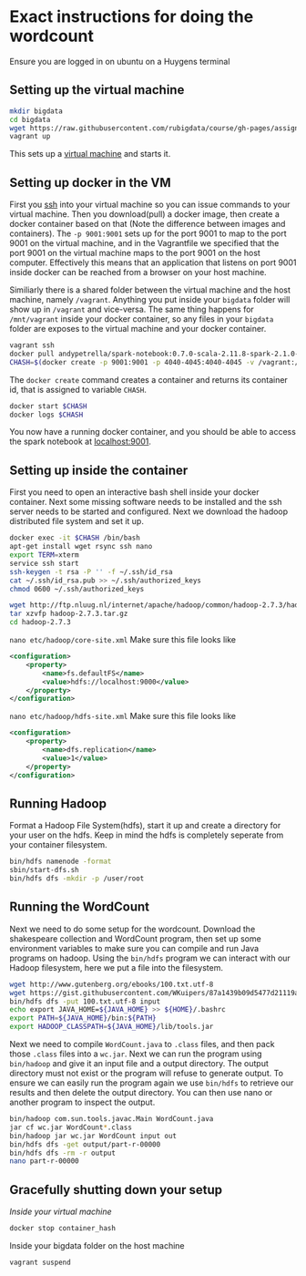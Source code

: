 # Exact instructions for doing the wordcount
Ensure you are logged in on ubuntu on a Huygens terminal
## Setting up the virtual machine
```Bash
mkdir bigdata
cd bigdata
wget https://raw.githubusercontent.com/rubigdata/course/gh-pages/assignments/Vagrantfile
vagrant up
```
This sets up a [virtual machine](https://en.wikipedia.org/wiki/Virtual_machine) and starts it.

## Setting up docker in the VM
First you [ssh](https://en.wikipedia.org/wiki/Secure_Shell) into your virtual machine so you can issue commands to your virtual machine.
Then you download(pull) a docker image, then create a docker container based on that (Note the difference between images and containers).
The `-p 9001:9001` sets up for the port 9001 to map to the port 9001 on the virtual machine, and in the Vagrantfile we specified that the port 9001 on the virtual machine maps to the port 9001 on the host computer.
Effectively this means that an application that listens on port 9001 inside docker can be reached from a browser on your host machine.

Similiarly there is a shared folder between the virtual machine and the host machine, namely `/vagrant`.
Anything you put inside your `bigdata` folder will show up in `/vagrant` and vice-versa.
The same thing happens for `/mnt/vagrant` inside your docker container, so any files in your `bigdata` folder are exposes to the virtual machine and your docker container.
```Bash
vagrant ssh
docker pull andypetrella/spark-notebook:0.7.0-scala-2.11.8-spark-2.1.0-hadoop-2.7.3-with-hive
CHASH=$(docker create -p 9001:9001 -p 4040-4045:4040-4045 -v /vagrant:/mnt/bigdata andypetrella/spark-notebook:0.7.0-scala-2.11.8-spark-2.1.0-hadoop-2.7.3-with-hive)
```
The `docker create` command creates a container and returns its container id, that is assigned to variable `CHASH`.
```Bash
docker start $CHASH
docker logs $CHASH
```
You now have a running docker container, and you should be able to access the spark notebook at [localhost:9001](http://localhost:9001).

## Setting up inside the container
First you need to open an interactive bash shell inside your docker container.
Next some missing software needs to be installed and the ssh server needs to be
started and configured.
Next we download the hadoop distributed file system and set it up.
```Bash
docker exec -it $CHASH /bin/bash
apt-get install wget rsync ssh nano
export TERM=xterm
service ssh start
ssh-keygen -t rsa -P '' -f ~/.ssh/id_rsa
cat ~/.ssh/id_rsa.pub >> ~/.ssh/authorized_keys
chmod 0600 ~/.ssh/authorized_keys

wget http://ftp.nluug.nl/internet/apache/hadoop/common/hadoop-2.7.3/hadoop-2.7.3.tar.gz
tar xzvfp hadoop-2.7.3.tar.gz
cd hadoop-2.7.3
```
`nano etc/hadoop/core-site.xml`
Make sure this file looks like
```XML
<configuration>
    <property>
        <name>fs.defaultFS</name>
        <value>hdfs://localhost:9000</value>
    </property>
</configuration>
```
`nano etc/hadoop/hdfs-site.xml`
Make sure this file looks like
```XML
<configuration>
    <property>
        <name>dfs.replication</name>
        <value>1</value>
    </property>
</configuration>
```
## Running Hadoop 
Format a Hadoop File System(hdfs), start it up and create a directory for your
user on the hdfs. Keep in mind the hdfs is completely seperate from your container
filesystem.
```Bash
bin/hdfs namenode -format
sbin/start-dfs.sh
bin/hdfs dfs -mkdir -p /user/root
```
## Running the WordCount
Next we need to do some setup for the wordcount.
Download the shakespeare collection and WordCount program, then set up some
environment variables to make sure you can compile and run Java programs
on hadoop.
Using the `bin/hdfs` program we can interact with our Hadoop filesystem, here we put
a file into the filesystem.
```Bash
wget http://www.gutenberg.org/ebooks/100.txt.utf-8
wget https://gist.githubusercontent.com/WKuipers/87a1439b09d5477d21119abefdb84db0/raw/c327b9f74d30684b1ad2a0087a6de805503379d3/WordCount.java
bin/hdfs dfs -put 100.txt.utf-8 input
echo export JAVA_HOME=${JAVA_HOME} >> ${HOME}/.bashrc
export PATH=${JAVA_HOME}/bin:${PATH}
export HADOOP_CLASSPATH=${JAVA_HOME}/lib/tools.jar
```
Next we need to compile `WordCount.java` to `.class` files, and then pack those
`.class` files into a `wc.jar`.
Next we can run the program using `bin/hadoop` and give it an input file and a 
output directory.
The output directory must not exist or the program will refuse to generate output.
To ensure we can easily run the program again we use `bin/hdfs` to retrieve our
results and then delete the output directory.
You can then use nano or another program to inspect the output.
```Bash
bin/hadoop com.sun.tools.javac.Main WordCount.java
jar cf wc.jar WordCount*.class
bin/hadoop jar wc.jar WordCount input out
bin/hdfs dfs -get output/part-r-00000
bin/hdfs dfs -rm -r output
nano part-r-00000
```

## Gracefully shutting down your setup
*Inside your virtual machine*
```Bash
docker stop container_hash
```
Inside your bigdata folder on the host machine
```Bash
vagrant suspend
```
